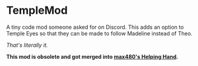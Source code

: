 # TempleMod

A tiny code mod someone asked for on Discord. This adds an option to Temple Eyes so that they can be made to follow Madeline instead of Theo.

_That's literally it._

**This mod is obsolete and got merged into [max480's Helping Hand](https://github.com/max4805/MaxHelpingHand).** 
